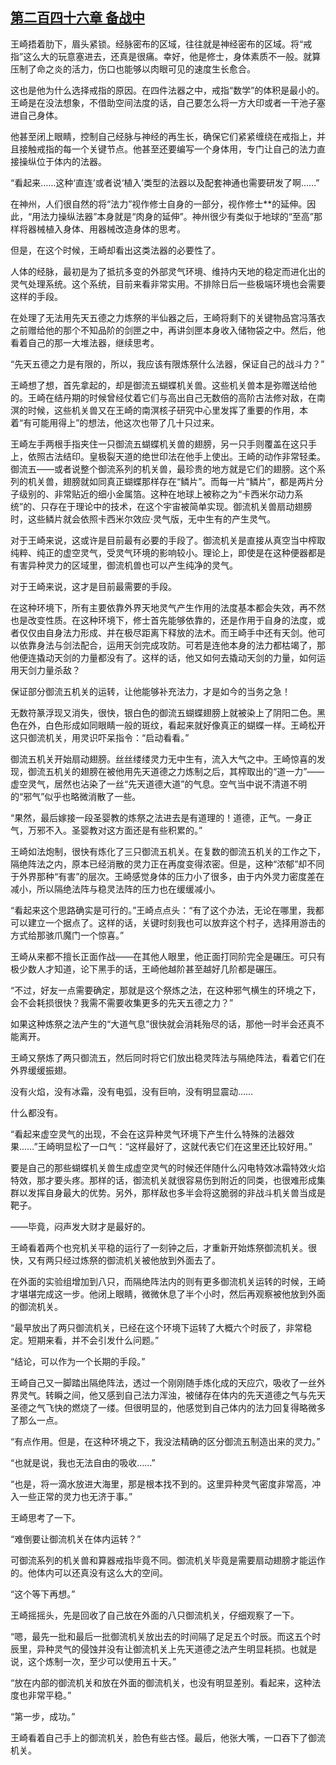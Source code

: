 ## [第二百四十六章 备战中](https://www.xxbiquge.com/11_11207/9174775.html)


  王崎捂着肋下，眉头紧锁。经脉密布的区域，往往就是神经密布的区域。将“戒指”这么大的玩意塞进去，还真是很痛。幸好，他是修士，身体素质不一般。就算压制了命之炎的活力，伤口也能够以肉眼可见的速度生长愈合。

  这也是他为什么选择戒指的原因。在四件法器之中，戒指“数学”的体积是最小的。王崎是在没法想象，不借助空间法度的话，自己要怎么将一方大印或者一干池子塞进自己身体。

  他甚至闭上眼睛，控制自己经脉与神经的再生长，确保它们紧紧缠绕在戒指上，并且接触戒指的每一个关键节点。他甚至还要编写一个身体用，专门让自己的法力直接操纵位于体内的法器。

  “看起来……这种‘直连’或者说‘植入’类型的法器以及配套神通也需要研发了啊……”

  在神州，人们很自然的将“法力”视作修士自身的一部分，视作修士**的延伸。因此，“用法力操纵法器”本身就是“肉身的延伸”。神州很少有类似于地球的“至高”那样将器械植入身体、用器械改造身体的思考。

  但是，在这个时候，王崎却看出这类法器的必要性了。

  人体的经脉，最初是为了抵抗多变的外部灵气环境、维持内天地的稳定而进化出的灵气处理系统。这个系统，目前来看非常实用。不排除日后一些极端环境也会需要这样的手段。

  在处理了无法用先天五德之力炼祭的半仙器之后，王崎将剩下的关键物品宫冯落衣之前赠给他的那个不知品阶的剑匣之中，再讲剑匣本身收入储物袋之中。然后，他看着自己的那一大堆法器，继续思考。

  “先天五德之力是有限的，所以，我应该有限炼祭什么法器，保证自己的战斗力？”

  王崎想了想，首先拿起的，却是御流五蝴蝶机关兽。这些机关兽本是弥赠送给他的。王崎在结丹期的时候曾经仗着它们与高出自己无数倍的高阶古法修对敌，在南溟的时候，这些机关兽又在王崎的南溟核子研究中心里发挥了重要的作用，本着“有可能用得上”的想法，他这次也带了几十只过来。

  王崎左手两根手指夹住一只御流五蝴蝶机关兽的翅膀，另一只手则覆盖在这只手上，依照古法结印。皇极裂天道的绝世印法在他手上使出。王崎的动作非常轻柔。御流五——或者说整个御流系列的机关兽，最珍贵的地方就是它们的翅膀。这个系列的机关兽，翅膀就如同真正蝴蝶那样存在“鳞片”。而每一片“鳞片”，都是两片分子级别的、非常贴近的细小金属箔。这种在地球上被称之为“卡西米尔动力系统”的、只存在于理论中的技术，在这个宇宙被简单实现。御流机关兽扇动翅膀时，这些鳞片就会依照卡西米尔效应·灵气版，无中生有的产生灵气。

  对于王崎来说，这或许是目前最有必要的手段了。御流机关是直接从真空当中榨取纯粹、纯正的虚空灵气，受灵气环境的影响较小。理论上，即使是在这种便器都是有害异种灵力的区域里，御流机兽也可以产生纯净的灵气。

  对于王崎来说，这才是目前最需要的手段。

  在这种环境下，所有主要依靠外界天地灵气产生作用的法度基本都会失效，再不然也是改变性质。在这种环境下，修士首先能够依靠的，还是作用于自身的法度，或者仅仅由自身法力形成、并在极尽距离下释放的法术。而王崎手中还有天剑。他可以依靠身法与剑法配合，运用天剑完成攻防。可若是连他本身的法力都枯竭了，那他便连撬动天剑的力量都没有了。这样的话，他又如何去撬动天剑的力量，如何运用天剑力量杀敌？

  保证部分御流五机关的运转，让他能够补充法力，才是如今的当务之急！

  无数符篆浮现又消失，很快，银白色的御流五蝴蝶翅膀上就被染上了阴阳二色。黑色在外，白色形成如同眼睛一般的斑纹，看起来就好像真正的蝴蝶一样。王崎松开这只御流机关，用灵识吓呆指令：“启动看看。”

  御流五机关开始扇动翅膀。丝丝缕缕灵力无中生有，流入大气之中。王崎惊喜的发现，御流五机关的翅膀在被他用先天道德之力炼制之后，其榨取出的“道一力”——虚空灵气，居然也沾染了一丝“先天道德大道”的气息。空气当中说不清道不明的“邪气”似乎也略微消散了一些。

  “果然，最后嫁接一段圣婴教的炼祭之法进去是有道理的！道德，正气。一身正气，万邪不入。圣婴教对这方面还是有些积累的。”

  王崎如法炮制，很快有炼化了三只御流五机关。在复数的御流五机关的工作之下，隔绝阵法之内，原本已经消散的灵力正在再度变得浓密。但是，这种“浓郁”却不同于外界那种“有害”的层次。王崎感觉身体的压力小了很多，由于内外灵力密度差在减小，所以隔绝法阵与稳灵法阵的压力也在缓缓减小。

  “看起来这个思路确实是可行的。”王崎点点头：“有了这个办法，无论在哪里，我都可以建立一个据点了。这样的话，关键时刻我也可以放弃这个村子，选择用游击的方式给那骇爪魔门一个惊喜。”

  王崎从来都不擅长正面作战——在其他人眼里，他正面打同阶完全是碾压。可只有极少数人才知道，论下黑手的话，王崎他越阶甚至越好几阶都是碾压。

  “不过，好友一点需要确定，那就是这个祭炼之法，在这种邪气横生的环境之下，会不会耗损很快？我需不需要收集更多的先天五德之力？”

  如果这种炼祭之法产生的“大道气息”很快就会消耗殆尽的话，那他一时半会还真不能离开。

  王崎又祭炼了两只御流五，然后同时将它们放出稳灵阵法与隔绝阵法，看着它们在外界缓缓振翅。

  没有火焰，没有冰霜，没有电弧，没有巨响，没有明显震动……

  什么都没有。

  “看起来虚空灵气的出现，不会在这异种灵气环境下产生什么特殊的法器效果……”王崎明显松了一口气：“这样最好了，这就代表它们在这里还比较好用。”

  要是自己的那些蝴蝶机关兽生成虚空灵气的时候还伴随什么闪电特效冰霜特效火焰特效，那才要头疼。那样的话，御流机关就很容易伤到附近的同类，也很难形成集群以发挥自身最大的优势。另外，那样敌也多半会将这脆弱的非战斗机关兽当成是靶子。

  ——毕竟，闷声发大财才是最好的。

  王崎看着两个也兖机关平稳的运行了一刻钟之后，才重新开始炼祭御流机关。很快，又有两只经过炼祭的御流机关被他放到外面去了。

  在外面的实验组增加到八只，而隔绝阵法内的则有更多御流机关运转的时候，王崎才堪堪完成这一步。他闭上眼睛，微微休息了半个小时，然后再观察被他放到外面的御流机关。

  “最早放出了两只御流机关，已经在这个环境下运转了大概六个时辰了，非常稳定。短期来看，并不会引发什么问题。”

  “结论，可以作为一个长期的手段。”

  王崎自己又一脚踏出隔绝阵法，透过一个刚刚随手炼化成的天应穴，吸收了一丝外界灵气。转瞬之间，他又感到自己法力浑浊，被储存在体内的先天道德之气与先天圣德之气飞快的燃烧了一缕。但很明显的，他感觉到自己体内的法力回复得略微多了那么一点。

  “有点作用。但是，在这种环境之下，我没法精确的区分御流五制造出来的灵力。”

  “也就是说，我也无法自由的吸收……”

  “也是，将一滴水放进大海里，那是根本找不到的。这里异种灵气密度非常高，冲入一些正常的灵力也无济于事。”

  王崎思考了一下。

  “难倒要让御流机关在体内运转？”

  可御流系列的机关兽和算器戒指毕竟不同。御流机关毕竟是需要扇动翅膀才能运作的。他体内可以还真没有这么大的空间。

  “这个等下再想。”

  王崎摇摇头，先是回收了自己放在外面的八只御流机关，仔细观察了一下。

  “嗯，最先一批和最后一批御流机关放出去的时间隔了足足五个时辰。而这五个时辰里，异种灵气的侵蚀并没有让御流机关上先天道德之法产生明显耗损。也就是说，这个炼制一次，至少可以使用五十天。”

  “放在内部的御流机关和放在外面的御流机关，也没有明显差别。看起来，这种法度也非常平稳。”

  “第一步，成功。”

  王崎看着自己手上的御流机关，脸色有些古怪。最后，他张大嘴，一口吞下了御流机关。
